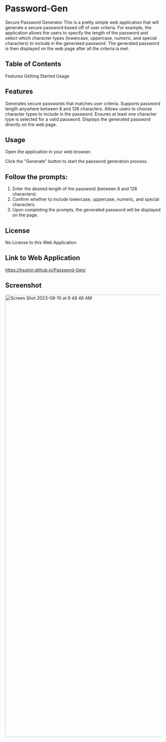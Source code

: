 # Password-Gen
Secure Password Generator
This is a pretty simple web application that will generate a secure password based off of user criteria. For example, the application allows the users to specify the length of the password and select which character types (lowercase, uppercase, numeric, and special characters) to include in the generated password. The generated password is then displayed on the web page after all the criteria is met.

## Table of Contents
Features
Getting Started
Usage

## Features
Generates secure passwords that matches user criteria.
Supports password length anywhere between 8 and 128 characters.
Allows users to choose character types to include in the password.
Ensures at least one character type is selected for a valid password.
Displays the generated password directly on the web page.

## Usage
Open the application in your web browser.

Click the "Generate" button to start the password generation process.

## Follow the prompts:

1. Enter the desired length of the password (between 8 and 128 characters).
2. Confirm whether to include lowercase, uppercase, numeric, and special characters.
3. Upon completing the prompts, the generated password will be displayed on the page.

## License
No License to this Web Application

## Link to Web Application

https://hsolojr.github.io/Password-Gen/ 

## Screenshot

<img width="1432" alt="Screen Shot 2023-08-10 at 9 48 48 AM" src="https://github.com/Hsolojr/Password-Gen/assets/139496108/bf3c41f5-2b76-4de7-baf6-2dad0cbe34cb">  
